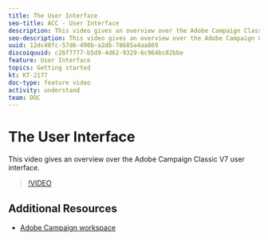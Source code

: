 ```yaml
---
title: The User Interface
seo-title: ACC - User Interface
description: This video gives an overview over the Adobe Campaign Classic V7 user interface.
seo-description: This video gives an overview over the Adobe Campaign Classic V7 user interface.
uuid: 12dc48fc-57d6-490b-a2db-78685a4aa869
discoiquuid: c26f7777-b5d9-4d62-9329-6c964bc82bbe
feature: User Interface
topics: Getting started
kt: KT-2177
doc-type: feature video
activity: understand
team: DOC
---
```


# The User Interface

This video gives an overview over the Adobe Campaign Classic V7 user interface.

>[!VIDEO](https://video.tv.adobe.com/v/25607?quality=12)

## Additional Resources

* [Adobe Campaign workspace](https://docs.adobe.com/content/help/en/campaign-classic/using/getting-started/starting-with-adobe-campaign/adobe-campaign-workspace.html)
